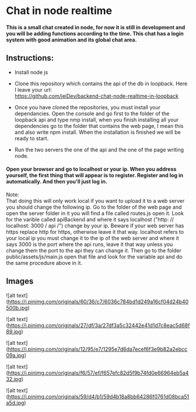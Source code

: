 # Chat in node realtime

#### This is a small chat created in node, for now it is still in development and you will be adding functions according to the time. This chat has a login system with good animation and its global chat area.

## Instructions:

* Install node js

* Clone this repository which contains the api of the db in loopback. Here I leave your url:  
  https://github.com/jeiDev/backend-chat-node-realtime-in-loopback  
  
* Once you have cloned the repositories, you must install your dependancies. Open the console and go first to the folder of the loopback api and type nmp install, when you finish installing all your dependencies go to the folder that contains the web page, I mean this and also write npm install. When the installation is finished we will be ready to start.

* Run the two servers the one of the api and the one of the page writing node.

#### Open your browser and go to localhost or your ip. When you address yourself, the first thing that will appear is to register. Register and log in automatically. And then you'll just log in.


Note:  
That doing this will only work local if you want to upload it to a web server you should change the following ip. Go to the folder of the web page and open the server folder in it you will find a file called routes.js open it. Look for the varible called apiBackend and where it says localhost ("http: // localhost: 3000 / api /") change by your ip. Beware if your web server has https replace http for https, otherwise leave it that way. localhost refers to your local ip you must change it to the ip of the web server and where it says 3000 is the port where the api runs, leave it that way unless you change them the port to the api they can change it.
Then go to the folder public/assets/js/main.js open that file and look for the variable api and do the same procedure above in it.

## Images

![alt text] (https://i.pinimg.com/originals/60/36/c7/6036c784bd1d249a16cf04d24b40500b.jpg)

![alt text] (https://i.pinimg.com/originals/27/df/3a/27df3a5c32442e41d1d7c8eac5d68f89.jpg)

![alt text] (https://i.pinimg.com/originals/12/95/e7/1295e7d6da7ecef6f3e9b82a2ebcc09a.jpg)

![alt text] (https://i.pinimg.com/originals/f6/57/ef/f657efc82d5f9b74fd0e66964eb5a432.jpg)

![alt text] (https://i.pinimg.com/originals/59/d4/b1/59d4b18a8bb64286f0761d08bca51a5d.jpg)
